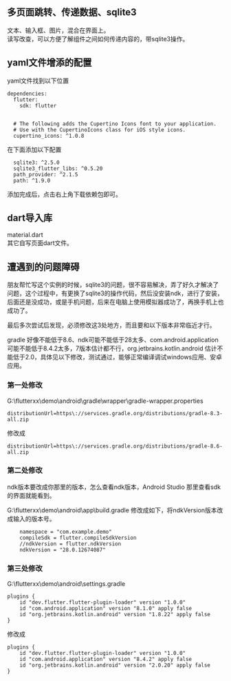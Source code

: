 

## 多页面跳转、传递数据、sqlite3

文本、输入框、图片，混合在界面上。<br/>
读写改查，可以方便了解组件之间如何传递内容的，带sqlite3操作。

## yaml文件增添的配置

yaml文件找到以下位置

```
dependencies:
  flutter:
    sdk: flutter


  # The following adds the Cupertino Icons font to your application.
  # Use with the CupertinoIcons class for iOS style icons.
  cupertino_icons: ^1.0.8
```

在下面添加以下配置

```
  sqlite3: ^2.5.0
  sqlite3_flutter_libs: ^0.5.20
  path_provider: ^2.1.5
  path: ^1.9.0
```

添加完成后，点击右上角下载依赖包即可。

## dart导入库

material.dart<br/>
其它自写页面dart文件。

## 遭遇到的问题障碍

朋友帮忙写这个实例的时候，sqlite3的问题，很不容易解决，弄了好久才解决了问题，这个过程中，有更换了sqlite3的操作代码，然后没安装ndk，进行了安装，后面还是没成功，或是手机问题，后来在电脑上使用模拟器成功了，再换手机上也成功了。

最后多次尝试后发现，必须修改这3处地方，而且要和以下版本非常临近才行。

gradle 好像不能低于8.6、ndk可能不能低于28太多、com.android.application可能不能低于8.4.2太多，7版本估计都不行，org.jetbrains.kotlin.android 估计不能低于2.0，具体见以下修改，测试通过，能够正常编译调试windows应用、安卓应用。

### 第一处修改

G:\flutterxx\demo\android\gradle\wrapper\gradle-wrapper.properties

```
distributionUrl=https\://services.gradle.org/distributions/gradle-8.3-all.zip
```


修改成

```
distributionUrl=https\://services.gradle.org/distributions/gradle-8.6-all.zip
```

### 第二处修改

ndk版本要改成你那里的版本，怎么查看ndk版本，Android Studio 那里查看sdk的界面就能看到。

G:\flutterxx\demo\android\app\build.gradle
修改成如下，将ndkVersion版本改成输入的版本号。

```android {
    namespace = "com.example.demo"
    compileSdk = flutter.compileSdkVersion
    //ndkVersion = flutter.ndkVersion
    ndkVersion = "28.0.12674087"
```

### 第三处修改

G:\flutterxx\demo\android\settings.gradle

```
plugins {
    id "dev.flutter.flutter-plugin-loader" version "1.0.0"
    id "com.android.application" version "8.1.0" apply false
    id "org.jetbrains.kotlin.android" version "1.8.22" apply false
}
```

修改成

```
plugins {
    id "dev.flutter.flutter-plugin-loader" version "1.0.0"
    id "com.android.application" version "8.4.2" apply false
    id "org.jetbrains.kotlin.android" version "2.0.20" apply false
}
```